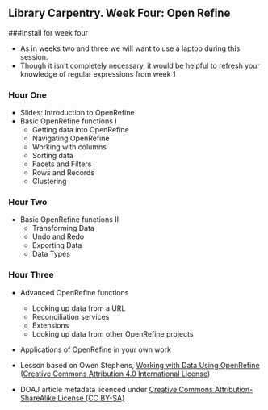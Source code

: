 ## Library Carpentry. Week Four: Open Refine

###Install for week four
* As in weeks two and three we will want to use a laptop during this session.
* Though it isn't completely necessary, it would be helpful to refresh your knowledge of regular expressions from week 1

### Hour One
* Slides: Introduction to OpenRefine
* Basic OpenRefine functions I
    * Getting data into OpenRefine
    * Navigating OpenRefine
    * Working with columns
    * Sorting data
    * Facets and Filters
    * Rows and Records
    * Clustering

### Hour Two
* Basic OpenRefine functions II
    * Transforming Data
    * Undo and Redo
    * Exporting Data
    * Data Types

### Hour Three
* Advanced OpenRefine functions
  * Looking up data from a URL
  * Reconciliation services
  * Extensions
  * Looking up data from other OpenRefine projects
* Applications of OpenRefine in your own work

* Lesson based on Owen Stephens, [Working with Data Using OpenRefine](http://www.meanboyfriend.com/overdue_ideas/2014/11/working-with-data-using-openrefine/) ([Creative Commons Attribution 4.0 International License](http://creativecommons.org/licenses/by/4.0/))
* DOAJ article metadata licenced under [Creative Commons Attribution-ShareAlike License (CC BY-SA)](http://creativecommons.org/licenses/by-sa/4.0/)
